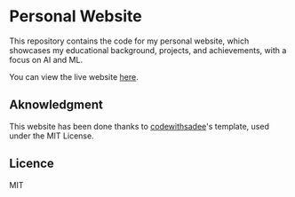 # Personal Website

This repository contains the code for my personal website, which showcases my educational background, projects, and achievements, with a focus on AI and ML.

You can view the live website [here](https://olivieradjagba.github.io).

## Aknowledgment

This website has been done thanks to [codewithsadee](https://github.com/codewithsadee)'s template, used under the MIT License.

## Licence

MIT
